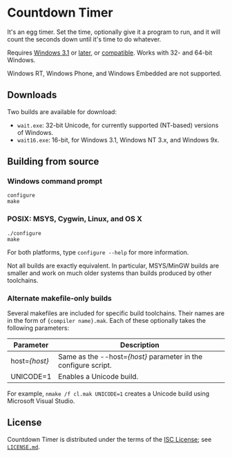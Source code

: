 Countdown Timer
===============

It's an egg timer. Set the time, optionally give it a program to run, and it will count the seconds down until it's time to do
whatever.

Requires [Windows 3.1](https://support.microsoft.com/en-us/kb/83245) or [later](https://www.microsoft.com/en-us/windows), or
[compatible](https://www.winehq.org/).
Works with 32- and 64-bit Windows.

Windows RT, Windows Phone, and Windows Embedded are not supported.

Downloads
---------

Two builds are available for download:

* `wait.exe`: 32-bit Unicode, for currently supported (NT-based) versions of Windows.
* `wait16.exe`: 16-bit, for Windows 3.1, Windows NT 3.x, and Windows 9x.

Building from source
--------------------

### Windows command prompt

	configure
	make

### POSIX: MSYS, Cygwin, Linux, and OS X

	./configure
	make

For both platforms, type `configure --help` for more information.

Not all builds are exactly equivalent. In particular, MSYS/MinGW builds are smaller and work on much older systems than builds
produced by other toolchains.

### Alternate makefile-only builds

Several makefiles are included for specific build toolchains. Their names are in the form of `{compiler name}.mak`. Each of
these optionally takes the following parameters:

Parameter     | Description
--------------|---------------------------------------------------------------
host=*{host}* | Same as the --host=*{host}* parameter in the configure script.
UNICODE=1     | Enables a Unicode build.

For example, `nmake /f cl.mak UNICODE=1` creates a Unicode build using Microsoft Visual Studio.

License
-------

Countdown Timer is distributed under the terms of the
[ISC License](https://www.isc.org/downloads/software-support-policy/isc-license/);
see [`LICENSE.md`](LICENSE.md).
